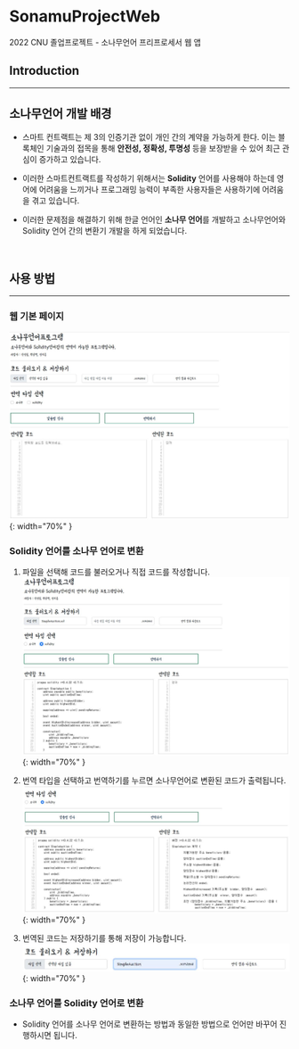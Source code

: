 # SonamuProjectWeb
2022 CNU 졸업프로젝트 - 소나무언어 프리프로세서 웹 앱

## Introduction
---
## 소나무언어 개발 배경
- 스마트 컨트랙트는 제 3의 인증기관 없이 개인 간의 계약을 가능하게 한다. 이는 블록체인 기술과의 접목을 통해 **안전성, 정확성, 투명성** 등을 보장받을 수 있어 최근 관심이 증가하고 있습니다.

- 이러한 스마트컨트랙트를 작성하기 위해서는 **Solidity** 언어를 사용해야 하는데 영어에 어려움을 느끼거나 프로그래밍 능력이 부족한 사용자들은 사용하기에 어려움을 겪고 있습니다.

- 이러한 문제점을 해결하기 위해 한글 언어인 **소나무 언어**를 개발하고 소나무언어와 Solidity 언어 간의 변환기 개발을 하게 되었습니다.

<br>

## 사용 방법
---
### 웹 기본 페이지  

![Desktop View](/src/main/resources/img/1.JPG){: width="70%" }

### Solidity 언어를 소나무 언어로 변환 

1. 파일을 선택해 코드를 불러오거나 직접 코드를 작성합니다.  
![Desktop View](/src/main/resources/img/2.JPG){: width="70%" }

2. 번역 타입을 선택하고 번역하기를 누르면 소나무언어로 변환된 코드가 출력됩니다.  
![Desktop View](/src/main/resources/img/3.JPG){: width="70%" }

3. 번역된 코드는 저장하기를 통해 저장이 가능합니다.  
![Desktop View](/src/main/resources/img/4.JPG){: width="70%" }

### 소나무 언어를 Solidity 언어로 변환

- Solidity 언어를 소나무 언어로 변환하는 방법과 동일한 방법으로 언어만 바꾸어 진행하시면 됩니다.